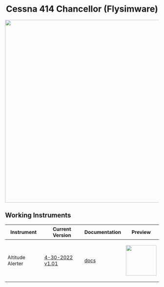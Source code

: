 <!-- PROJECT LOGO -->
<p align="center">
  <h1 align="center">Cessna 414 Chancellor (Flysimware)</h1>
</p>
<p align="center"><img src="https://user-images.githubusercontent.com/75218511/164995387-41b02153-ce4f-4e64-8384-41b1daea60bf.png" width="600"/></p>


<!-- ABOUT THE PROJECT -->
## Working Instruments

Instrument | Current Version | Documentation | Preview
-------------|-----------------|--------------|--------------
Altitude Alerter | [4-30-2022 v1.01](https://github.com/Simstrumentation/Air-Manager/blob/main/Instruments/Cessna_414/Altitude_Alerter/Cessna%20414%20(FSW)%20-%20Altitude%20Alerter.siff?raw=true) | [docs](https://github.com/Simstrumentation/Air-Manager/tree/main/Instruments/Cessna_414/Altitude_Alerter) | <p align="center"><img src="https://github.com/Simstrumentation/Air-Manager/blob/main/Instruments/Cessna_414/Altitude_Alerter/38f68ff2-0bb6-429b-b477-d17ffbf9cc80/preview.png" width="100">
